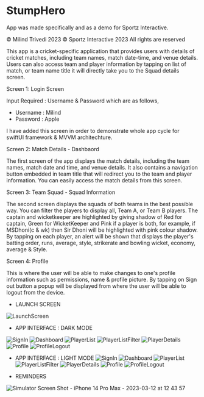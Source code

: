 # StumpHero

App was made specifically and as a demo for Sportz Interactive. 

© Milind Trivedi 2023
© Sportz Interactive 2023
All rights are reserved 
 

This app is a cricket-specific application that provides users with details of cricket matches, including team names, match date-time, and venue details. Users can also access team and player information by tapping on list of match, or team name title it will directly take you to the Squad details screen.

Screen 1: Login Screen

Input Required : Username & Password which are as follows, 

  - Username : Milind
  - Password : Apple

I have added this screen in order to demonstrate whole app cycle for swiftUI framework & MVVM architechture.   


Screen 2: Match Details - Dashbaord

The first screen of the app displays the match details, including the team names, match date and time, and venue details. It also contains a navigation button embedded in team title that will redirect you to the team and player information. You can easily access the match details from this screen.

Screen 3: Team Squad - Squad Information

The second screen displays the squads of both teams in the best possible way. You can filter the players to display all, Team A, or Team B players. The captain and wicketkeeper are highlighted by giving shadow of Red for captain, Green for WicketKeeper and Pink if a player is both, for example, if MSDhoni(c & wk) then Sir Dhoni will be highlighted with pink colour shadow. By tapping on each player, an alert will be shown that displays the player's batting order, runs, average, style, strikerate and bowling wicket, economy, average & Style. 


Screen 4: Profile 

This is where the user will be able to make changes to one's profile information such as permissions, name & profile picture. By tapping on Sign out button a popup will be displayed from where the user will be able to logout from the device. 


- LAUNCH SCREEN

![LaunchScreen](https://user-images.githubusercontent.com/15359399/224530106-df89122e-fd9a-4d3c-91a3-6a63544b858c.png)

- APP INTERFACE : DARK MODE

![SignIn](https://user-images.githubusercontent.com/15359399/224530401-956f7cb6-bcaf-4848-a21d-c846246ee75e.png)
![Dashboard](https://user-images.githubusercontent.com/15359399/224530131-22a90c43-d571-4574-90e5-e83978b3c67c.png)
![PlayerList](https://user-images.githubusercontent.com/15359399/224530133-011bfdbf-288d-4a37-9f55-c7083c144e96.png)
![PlayerListFilter](https://user-images.githubusercontent.com/15359399/224530136-eed4d6c0-9073-4b30-b4e7-07f7726ea60d.png)
![PlayerDetails](https://user-images.githubusercontent.com/15359399/224530139-0af38e1e-d8cc-42a7-bd77-6c02b1d8a385.png)
![Profile](https://user-images.githubusercontent.com/15359399/224530140-172257c9-3c96-4d03-b593-ad8ec67e2963.png)
![ProfileLogout](https://user-images.githubusercontent.com/15359399/224530142-a634fb60-1754-4a0b-b940-e224f489326b.png)

- APP INTERFACE : LIGHT MODE
![SignIn](https://user-images.githubusercontent.com/15359399/224530407-c44dd196-0d54-47b1-a971-7d649701d10c.png)
![Dashboard](https://user-images.githubusercontent.com/15359399/224530423-bca7cd4c-b990-4a4e-a4d1-62eeb819f6e8.png)
![PlayerList](https://user-images.githubusercontent.com/15359399/224530425-92262b36-b4aa-4f6b-8404-2b69fb269316.png)
![PlayerListFilter](https://user-images.githubusercontent.com/15359399/224530430-ee9bc086-846f-432f-ab51-b081fe16acbf.png)
![PlayerDetails](https://user-images.githubusercontent.com/15359399/224530432-d7f3d796-19a9-497b-9510-e8ec4b1e2ece.png)
![Profile](https://user-images.githubusercontent.com/15359399/224530433-06289e3c-819f-416d-9b1e-375cae2da983.png)
![ProfileLogout](https://user-images.githubusercontent.com/15359399/224530435-d52a9488-d3d1-458f-aa36-c08cd6a6eeb0.png)


- REMINDERS

![Simulator Screen Shot - iPhone 14 Pro Max - 2023-03-12 at 12 43 57](https://user-images.githubusercontent.com/15359399/224530075-52d61570-a1c4-4d7f-8dd1-91d62f24b642.png)
 





